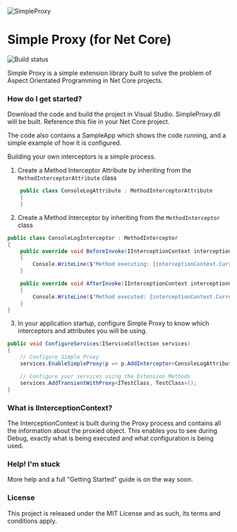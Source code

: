 <img src="https://mydrivestore.blob.core.windows.net/public/simpleproxy.png" alt="SimpleProxy">

# Simple Proxy (for Net Core)

![Build status](https://dev.azure.com/mambosoftware/SimpleProxy/_apis/build/status/SimpleProxy-CI)

Simple Proxy is a simple extension library built to solve the problem of Aspect Orientated Programming in Net Core projects.

### How do I get started?
Download the code and build the project in Visual Studio. SimpleProxy.dll will be built. Reference this file in your Net Core project.

The code also contains a SampleApp which shows the code running, and a simple example of how it is configured.

Building your own interceptors is a simple process.

1) Create a Method Interceptor Attribute by inheriting from the ```MethodInterceptorAttribute``` class

```csharp
    public class ConsoleLogAttribute : MethodInterceptorAttribute
    {
    }
```

2) Create a Method Interceptor by inheriting from the ```MethodInterceptor``` class

```csharp
public class ConsoleLogInterceptor : MethodInterceptor
{
    public override void BeforeInvoke(IInterceptionContext interceptionContext)
    {
        Console.WriteLine($"Method executing: {interceptionContext.CurrentMethod.Name}");
    }

    public override void AfterInvoke(IInterceptionContext interceptionContext, object methodResult)
    {
        Console.WriteLine($"Method executed: {interceptionContext.CurrentMethod.Name}");
    }
}
```
3) In your application startup, configure Simple Proxy to know which interceptors and attributes you will be using.

```csharp
public void ConfigureServices(IServiceCollection services)
{
    // Configure Simple Proxy
    services.EnableSimpleProxy(p => p.AddInterceptor<ConsoleLogAttribute, ConsoleLogInterceptor>());

    // Configure your services using the Extension Methods
    services.AddTransientWithProxy<ITestClass, TestClass>();
}

```
### What is IInterceptionContext?

The InterceptionContext is built during the Proxy process and contains all the information about the proxied object. This enables you to see during Debug, exactly what is being executed and what configuration is being used.

### Help! I'm stuck

More help and a full "Getting Started" guide is on the way soon.

### License

This project is released under the MIT License and as such, its terms and conditions apply.
